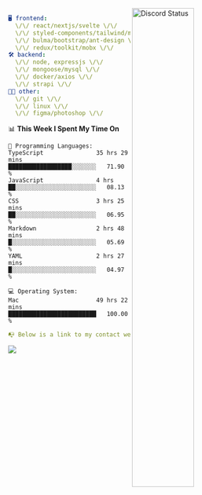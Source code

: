 
<a href="https://discord.com/users/279302975371870218" target="_blank">
    <img width="50%" align="right" alt="Discord Status" src="https://lanyard.cnrad.dev/api/279302975371870218?bg=161B22&borderRadius=5px%205px%200%200&hideTimestamp=true&idleMessage=Just%20chillin%27%20at%20the%20moment&animated=true">
</a>

```yaml
🖥️ frontend: 
  \/\/ react/nextjs/svelte \/\/
  \/\/ styled-components/tailwind/mui/
  \/\/ bulma/bootstrap/ant-design \/\/
  \/\/ redux/toolkit/mobx \/\/
🛠 backend: 
  \/\/ node, expressjs \/\/
  \/\/ mongoose/mysql \/\/
  \/\/ docker/axios \/\/
  \/\/ strapi \/\/
👨‍💻 other: 
  \/\/ git \/\/ 
  \/\/ linux \/\/
  \/\/ figma/photoshop \/\/
```
<!--START_SECTION:waka-->
📊 **This Week I Spent My Time On** 

```text
💬 Programming Languages: 
TypeScript               35 hrs 29 mins      ██████████████████░░░░░░░   71.90 % 
JavaScript               4 hrs               ██░░░░░░░░░░░░░░░░░░░░░░░   08.13 % 
CSS                      3 hrs 25 mins       ██░░░░░░░░░░░░░░░░░░░░░░░   06.95 % 
Markdown                 2 hrs 48 mins       █░░░░░░░░░░░░░░░░░░░░░░░░   05.69 % 
YAML                     2 hrs 27 mins       █░░░░░░░░░░░░░░░░░░░░░░░░   04.97 % 

💻 Operating System: 
Mac                      49 hrs 22 mins      █████████████████████████   100.00 % 
```


<!--END_SECTION:waka-->
```yaml
📭 Below is a link to my contact website 
```
<a href="https://mxns.xyz" target="_black"> <img src="https://img.shields.io/badge/website-161B22?style=for-the-badge&logo=About.me&logoColor=white"></img> <a/>
